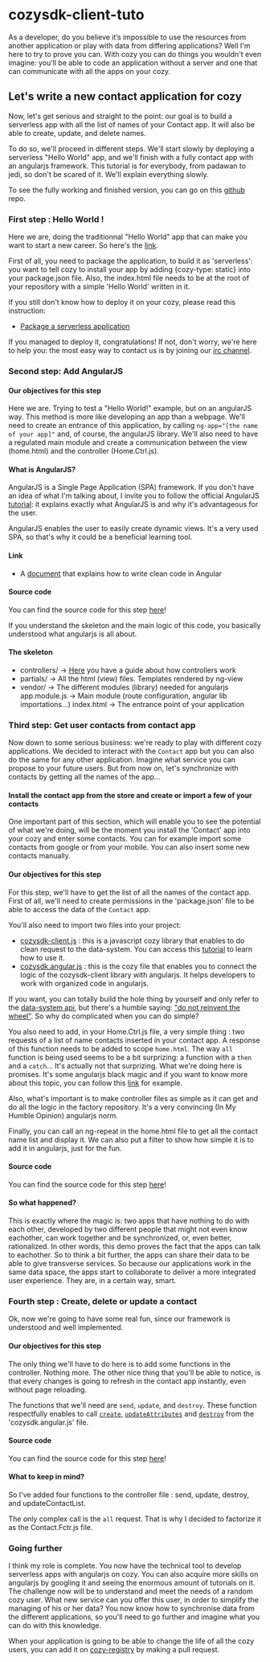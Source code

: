 # cozysdk-client-tuto

As a developer, do you believe it’s impossible to use the resources from another application or play with data from differing applications? Well I'm here to try to prove you can. With cozy you can do things you wouldn't even imagine: you'll be able to code an application without a server and one that can communicate with all the apps on your cozy.

## Let's write a new contact application for cozy

Now, let's get serious and straight to the point: our goal is to build a serverless app with all the list of names of your Contact app. It will also be able to create, update, and delete names.

To do so, we'll proceed in different steps. We'll start slowly by deploying a serverless "Hello World" app, and we'll finish with a fully contact app with an angularjs framework. This tutorial is for everybody, from padawan to jedi, so don't be scared of it. We'll explain everything slowly.

To see the fully working and finished version, you can go on this [github](https://github.com/lemelon/cozysdk-client-tuto) repo.

### First step : Hello World !

Here we are, doing the traditionnal "Hello World" app that can make you want to start a new career. So here's the [link](https://github.com/lemelon/cozysdk-client-tuto/tree/7b4c33ce8d1281edeb5a8017191a403ee820fde4). 

First of all, you need to package the application, to build it as 'serverless': you want to tell cozy to install your app by adding {cozy-type: static} into your package.json file. Also, the index.html file needs to be at the root of your repository with a simple 'Hello World' written in it.

If you still don't know how to deploy it on your cozy, please read this instruction:

* [Package a serverless application](https://dev.cozy.io/#package-a-serverless-application-for-installation-into-your-cozy-platform)

If you managed to deploy it, congratulations! If not, don't worry, we're here to help you: the most easy way to contact us is by joining our [irc channel](http://irc.lc/freenode/cozycloud).

### Second step: Add AngularJS

#### Our objectives for this step

Here we are. Trying to test a "Hello World!" example, but on an angularJS way. This method is more like developing an app than a webpage. We'll need to create an entrance of this application, by calling `ng-app="[the name of your app]"` and, of course, the angularJS library. We'll also need to have a regulated main module and create a communication between the view (home.html) and the controller (Home.Ctrl.js).

#### What is AngularJS?

AngularJS is a Single Page Application (SPA) framework. If you don't have an idea of what I'm talking about, I invite you to follow the official AngularJS [tutorial](https://angularjs.org/): it explains exactly what AngularJS is and why it's advantageous for the user.

AngularJS enables the user to easily create dynamic views. It's a very used SPA, so that's why it could be a beneficial learning tool.

#### Link

* A [document](https://github.com/johnpapa/angular-styleguide) that explains how to write clean code in Angular

#### Source code

You can find the source code for this step [here](https://github.com/lemelon/cozysdk-client-tuto/tree/6db477ec69e883e0d837eee447015606b231a9b0)!

If you understand the skeleton and the main logic of this code, you basically understood what angularjs is all about.

#### The skeleton

* controllers/ -> [Here](https://docs.angularjs.org/guide/controller) you have a guide about how controllers work
* partials/ -> All the html (view) files. Templates rendered by ng-view
* vendor/ -> The different modules (library) needed for angularjs
app.module.js -> Main module (route configuration, angular lib importations...)
index.html -> The entrance point of your application

### Third step: Get user contacts from contact app

Now down to some serious business: we're ready to play with different cozy applications. We decided to interact with the `Contact` app but you can also do the same for any other application. Imagine what service you can propose to your future users. But from now on, let's synchronize with contacts by getting all the names of the app...

#### Install the contact app from the store and create or import a few of your contacts

One important part of this section, which will enable you to see the potential of what we're doing, will be the moment you install the 'Contact' app into your cozy and enter some contacts. You can for example import some contacts from google or from your mobile. You can also insert some new contacts manually.

#### Our objectives for this step

For this step, we'll have to get the list of all the names of the contact app. First of all, we'll need to create permissions in the 'package.json' file to be able to access the data of the `Contact` app. 

You'll also need to import two files into your project:

* [cozysdk-client.js](https://github.com/lemelon/cozysdk-client/blob/master/dist/cozysdk-client.js) : this is a javascript cozy library that enables to do clean request to the data-system. You can access this [tutorial](https://github.com/lemelon/cozysdk-client/blob/master/api.md) to learn how to use it.
* [cozysdk.angular.js](https://github.com/lemelon/cozysdk-client-tuto/blob/master/interfaces/cozysdk.angular.js) : this is the cozy file that enables you to connect the logic of the cozysdk-client library with angularjs. It helps developers to work with organized code in angularjs.

If you want, you can totally build the hole thing by yourself and only refer to the [data-system api](https://docs.cozy.io/en/hack/cookbooks/data-system.html), but there's a humble saying: ["do not reinvent the wheel"](https://en.wikipedia.org/wiki/Reinventing_the_wheel). So why do complicated when you can do simple?

You also need to add, in your Home.Ctrl.js file, a very simple thing : two requests of a list of name contacts inserted in your contact app. A response of this function needs to be added to scope `home.html`. The way `all` function is being used seems to be a bit surprizing: a function with a `then` and a `catch`... It's actually not that surprizing. What we're doing here is promises. It's some angularjs black magic and if you want to know more about this topic, you can follow this [link](http://www.webdeveasy.com/javascript-promises-and-angularjs-q-service/) for example. 

Also, what's important is to make controller files as simple as it can get and do all the logic in the factory repository. It's a very convincing (In My Humble Opinion) angularjs norm.

Finally, you can call an ng-repeat in the home.html file to get all the contact name list and display it. We can also put a filter to show how simple it is to add it in angularjs, just for the fun.

#### Source code

You can find the source code for this step [here](https://github.com/lemelon/cozysdk-client-tuto/tree/fff542ba62005442768179d3d96989d199dd3f7a)!

#### So what happened?

This is exactly where the magic is: two apps that have nothing to do with each other, developed by two different people that might not even know eachother, can work together and be synchronized, or, even better, rationalized. In other words, this demo proves the fact that the apps can talk to eachother. So to think a bit further, the apps can share their data to be able to give transverse services. So because our applications work in the same data space, the apps start to collaborate to deliver a more integrated user experience. They are, in a certain way, smart.

### Fourth step : Create, delete or update a contact

Ok, now we're going to have some real fun, since our framework is understood and well implemented. 

#### Our objectives for this step

The only thing we'll have to do here is to add some functions in the controller. Nothing more. The other nice thing that you'll be able to notice, is that every changes is going to refresh in the contact app instantly, even without page reloading.

The functions that we'll need are `send`, `update`, and `destroy`. These function respectfully enables to call [`create`](https://github.com/lemelon/cozysdk-client/blob/master/api.md#createdoctype-attributes-callback), [`updateAttributes`](https://github.com/lemelon/cozysdk-client/blob/master/api.md#updateattributesdoctype-id-attributes) and [`destroy`](https://github.com/lemelon/cozysdk-client/blob/master/api.md#destroyid-callback) from the 'cozysdk.angular.js' file.

#### Source code

You can find the source code for this step [here](https://github.com/lemelon/cozysdk-client-tuto/tree/fff542ba62005442768179d3d96989d199dd3f7a)!

#### What to keep in mind?

So I've added four functions to the controller file : send, update, destroy, and updateContactList. 

The only complex call is the `all` request. That is why I decided to factorize it as the Contact.Fctr.js file.

### Going further

I think my role is complete. You now have the technical tool to develop serverless apps with angularjs on cozy. You can also acquire more skills on angularjs by googling it and seeing the enormous amount of tutorials on it. The challenge now will be to understand and meet the needs of a random cozy user. What new service can you offer this user, in order to simplify the managing of his or her data? You now know how to synchronise data from the different applications, so you'll need to go further and imagine what you can do with this knowledge.

When your application is going to be able to change the life of all the cozy users, you can add it on [cozy-registry](https://github.com/cozy/cozy-registry) by making a pull request.